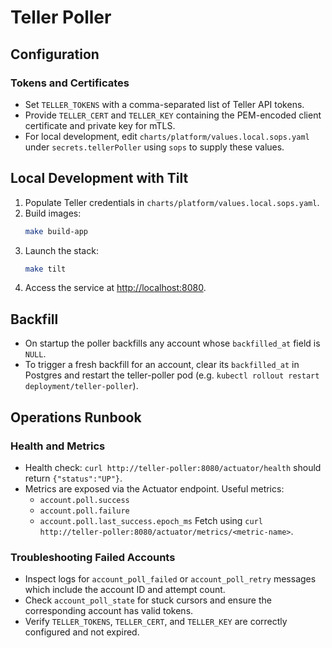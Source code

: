 # Teller Poller

## Configuration

### Tokens and Certificates
- Set `TELLER_TOKENS` with a comma-separated list of Teller API tokens.
- Provide `TELLER_CERT` and `TELLER_KEY` containing the PEM-encoded client certificate and private key for mTLS.
- For local development, edit `charts/platform/values.local.sops.yaml` under `secrets.tellerPoller` using `sops` to supply these values.

## Local Development with Tilt
1. Populate Teller credentials in `charts/platform/values.local.sops.yaml`.
2. Build images:
   ```bash
   make build-app
   ```
3. Launch the stack:
   ```bash
   make tilt
   ```
4. Access the service at [http://localhost:8080](http://localhost:8080).

## Backfill
- On startup the poller backfills any account whose `backfilled_at` field is `NULL`.
- To trigger a fresh backfill for an account, clear its `backfilled_at` in Postgres and restart the teller-poller pod (e.g. `kubectl rollout restart deployment/teller-poller`).

## Operations Runbook

### Health and Metrics
- Health check: `curl http://teller-poller:8080/actuator/health` should return `{"status":"UP"}`.
- Metrics are exposed via the Actuator endpoint. Useful metrics:
  - `account.poll.success`
  - `account.poll.failure`
  - `account.poll.last_success.epoch_ms`
  Fetch using `curl http://teller-poller:8080/actuator/metrics/<metric-name>`.

### Troubleshooting Failed Accounts
- Inspect logs for `account_poll_failed` or `account_poll_retry` messages which include the account ID and attempt count.
- Check `account_poll_state` for stuck cursors and ensure the corresponding account has valid tokens.
- Verify `TELLER_TOKENS`, `TELLER_CERT`, and `TELLER_KEY` are correctly configured and not expired.
